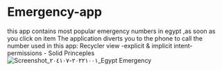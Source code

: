 # Emergency-app
this app contains most popular emergency numbers in egypt ,as soon as you click on item The application diverts you to the phone to call the number
used in this app:
Recycler view -explicit & implicit intent- permissions - Solid Princeples
![Screenshot_٢٠٢٢١٠٠١-٢٠٤١٠٧_Egypt Emergency](https://user-images.githubusercontent.com/114820994/193424422-b961f903-9db3-4d6b-82f2-0e23f5405165.jpg)

